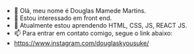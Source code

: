 - 👋 Olá, meu nome é Douglas Mamede Martins.
- 👀 Estou interessado em front end.
- 🌱 Atualmente estou aprendendo HTML, CSS, JS, REACT JS.
- 📫 Para entrar em contato comigo, segue o link abaixo:
- https://www.instagram.com/douglaskyousuke/
